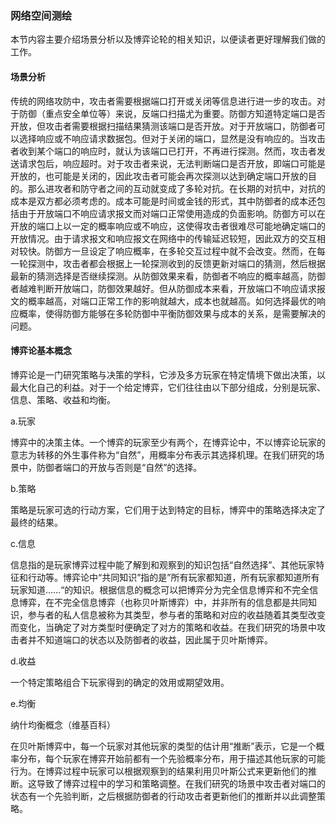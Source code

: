 ### 网络空间测绘

本节内容主要介绍场景分析以及博弈论轮的相关知识，以便读者更好理解我们做的工作。

#### 场景分析

传统的网络攻防中，攻击者需要根据端口打开或关闭等信息进行进一步的攻击。对于防御（重点安全单位等）来说，反端口扫描尤为重要。防御方知道特定端口是否开放，但攻击者需要根据扫描结果猜测该端口是否开放。对于开放端口，防御者可以选择响应或不响应请求数据包。但对于关闭的端口，显然是没有响应的。当攻击者收到某个端口的响应时，就认为该端口已打开，不再进行探测。然而，攻击者发送请求包后，响应超时。对于攻击者来说，无法判断端口是否开放，即端口可能是开放的，也可能是关闭的，因此攻击者可能会再次探测以达到确定端口开放的目的。那么进攻者和防守者之间的互动就变成了多轮对抗。在长期的对抗中，对抗的成本是双方都必须考虑的。成本可能是时间或金钱的形式，其中防御者的成本还包括由于开放端口不响应请求报文而对端口正常使用造成的负面影响。防御方可以在开放的端口上以一定的概率响应或不响应，这使得攻击者很难尽可能地确定端口的开放情况。由于请求报文和响应报文在网络中的传输延迟较短，因此双方的交互相对较快。防御方一旦设定了响应概率，在多轮交互过程中就不会改变。然而，在每一轮探测中，攻击者都会根据上一轮探测收到的反馈更新对端口的猜测，然后根据最新的猜测选择是否继续探测。从防御效果来看，防御者不响应的概率越高，防御者越难判断开放端口，防御效果越好。但从防御成本来看，开放端口不响应请求报文的概率越高，对端口正常工作的影响就越大，成本也就越高。如何选择最优的响应概率，使得防御方能够在多轮防御中平衡防御效果与成本的关系，是需要解决的问题。

#### 博弈论基本概念

博弈论是一门研究策略与决策的学科，它涉及多方玩家在特定情境下做出决策，以最大化自己的利益。对于一个给定博弈，它们往往由以下部分组成，分别是玩家、信息、策略、收益和均衡。

a.玩家

博弈中的决策主体。一个博弈的玩家至少有两个，在博弈论中，不以博弈论玩家的意志为转移的外生事件称为“自然”，用概率分布表示其选择机理。在我们研究的场景中，防御者端口的开放与否则是“自然”的选择。

b.策略

策略是玩家可选的行动方案，它们用于达到特定的目标，博弈中的策略选择决定了最终的结果。

c.信息

信息指的是玩家博弈过程中能了解到和观察到的知识包括“自然选择”、其他玩家特征和行动等。博弈论中“共同知识”指的是”所有玩家都知道，所有玩家都知道所有玩家知道……“的知识。根据信息的概念可以把博弈分为完全信息博弈和不完全信息博弈，在不完全信息博弈（也称贝叶斯博弈）中，并非所有的信息都是共同知识，参与者的私人信息被称为其类型，参与者的策略和对应的收益随着其类型改变而变化，当确定了对方类型时便确定了对方的策略和收益。在我们研究的场景中攻击者并不知道端口的状态以及防御者的收益，因此属于贝叶斯博弈。

d.收益

一个特定策略组合下玩家得到的确定的效用或期望效用。

e.均衡

纳什均衡概念（维基百科）

在贝叶斯博弈中，每一个玩家对其他玩家的类型的估计用“推断”表示，它是一个概率分布，每个玩家在博弈开始前都有一个先验概率分布，用于描述其他玩家的可能行为。在博弈过程中玩家可以根据观察到的结果利用贝叶斯公式来更新他们的推断。这导致了博弈过程中的学习和策略调整。在我们研究的场景中攻击者对端口的状态有一个先验判断，之后根据防御者的行动攻击者更新他们的推断并以此调整策略。
